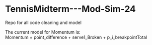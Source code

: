 # TennisMidterm---Mod-Sim-24
Repo for all code cleaning and model

The current model for Momentum is:  
Momentum = point_difference + serve1_Broken + p_i_breakpointTotal
